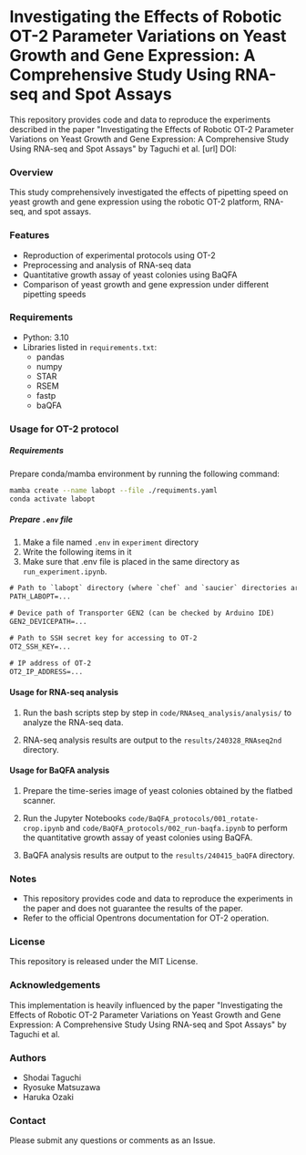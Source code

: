 # Investigating the Effects of Robotic OT-2 Parameter Variations on Yeast Growth and Gene Expression: A Comprehensive Study Using RNA-seq and Spot Assays 

This repository provides code and data to reproduce the experiments described in the paper "Investigating the Effects of Robotic OT-2 Parameter Variations on Yeast Growth and Gene Expression: A Comprehensive Study Using RNA-seq and Spot Assays" by Taguchi et al. [url]
DOI:

### Overview

This study comprehensively investigated the effects of pipetting speed on yeast growth and gene expression using the robotic OT-2 platform, RNA-seq, and spot assays.

### Features

* Reproduction of experimental protocols using OT-2
* Preprocessing and analysis of RNA-seq data
* Quantitative growth assay of yeast colonies using BaQFA
* Comparison of yeast growth and gene expression under different pipetting speeds

### Requirements

* Python: 3.10
* Libraries listed in `requirements.txt`:
    * pandas
    * numpy
    * STAR
    * RSEM
    * fastp
    * baQFA

### Usage for OT-2 protocol

##### Requirements
Prepare conda/mamba environment by running the following command:

```bash
mamba create --name labopt --file ./requiments.yaml
conda activate labopt
```

##### Prepare `.env` file

1. Make a file named `.env` in `experiment` directory
2. Write the following items in it
3. Make sure that .env file is placed in the same directory as `run_experiment.ipynb`.


```txt
# Path to `labopt` directory (where `chef` and `saucier` directories are located)
PATH_LABOPT=...

# Device path of Transporter GEN2 (can be checked by Arduino IDE)
GEN2_DEVICEPATH=...

# Path to SSH secret key for accessing to OT-2
OT2_SSH_KEY=...

# IP address of OT-2
OT2_IP_ADDRESS=...
```


#### Usage for RNA-seq analysis

1. Run the bash scripts step by step in `code/RNAseq_analysis/analysis/` to analyze the RNA-seq data.

2. RNA-seq analysis results are output to the `results/240328_RNAseq2nd` directory.

#### Usage for BaQFA analysis
1. Prepare the time-series image of yeast colonies obtained by the flatbed scanner.

2. Run the Jupyter Notebooks `code/BaQFA_protocols/001_rotate-crop.ipynb` and `code/BaQFA_protocols/002_run-baqfa.ipynb` to perform the quantitative growth assay of yeast colonies using BaQFA.

3. BaQFA analysis results are output to the `results/240415_baQFA` directory.


### Notes

* This repository provides code and data to reproduce the experiments in the paper and does not guarantee the results of the paper.
* Refer to the official Opentrons documentation for OT-2 operation.

### License

This repository is released under the MIT License.

### Acknowledgements

This implementation is heavily influenced by the paper "Investigating the Effects of Robotic OT-2 Parameter Variations on Yeast Growth and Gene Expression: A Comprehensive Study Using RNA-seq and Spot Assays" by Taguchi et al.

### Authors

* Shodai Taguchi
* Ryosuke Matsuzawa
* Haruka Ozaki

### Contact

Please submit any questions or comments as an Issue.
